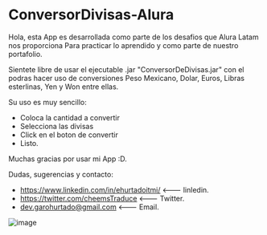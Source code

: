 # ConversorDivisas-Alura
Hola, esta App es desarrollada como parte de los desafios que Alura Latam nos proporciona
Para practicar lo aprendido y como parte de nuestro portafolio.

Sientete libre de usar el ejecutable .jar "ConversorDeDivisas.jar" con el podras hacer uso de conversiones
Peso Mexicano, Dolar, Euros, Libras esterlinas, Yen y Won entre ellas.

Su uso es muy sencillo:
- Coloca la cantidad a convertir
- Selecciona las divisas
- Click en el boton de convertir
- Listo.

Muchas gracias por usar mi App :D.

Dudas, sugerencias y contacto:
- https://www.linkedin.com/in/ehurtadoitmi/ <--- linledin.
- https://twitter.com/cheemsTraduce <--- Twitter.
- dev.garohurtado@gmail.com <--- Email.


![image](https://user-images.githubusercontent.com/119134636/222220951-d2bdd4fc-e963-4ce3-be30-7c3bbdac94cf.png)


